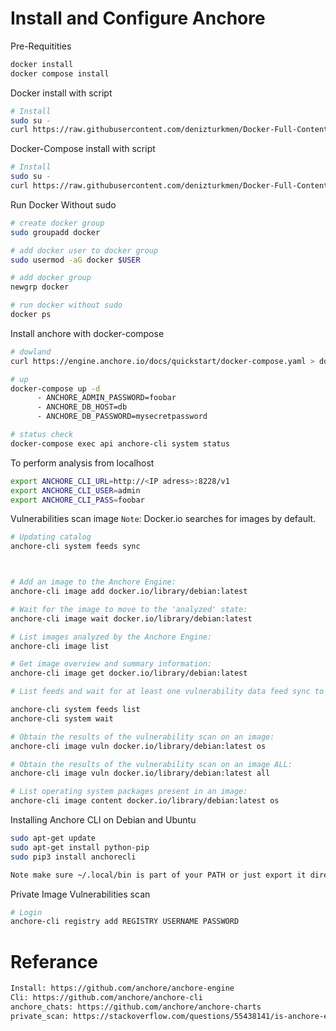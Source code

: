 # Install and Configure Anchore

Pre-Requitities
``` bash
docker install
docker compose install

```

Docker install with script
``` bash
# Install
sudo su -
curl https://raw.githubusercontent.com/denizturkmen/Docker-Full-Content-Notes/main/Installing%20useful%20tools/Sonarqube/1-%20Install/docker-install.sh | bash

```

Docker-Compose install with script
``` bash
# Install
sudo su -
curl https://raw.githubusercontent.com/denizturkmen/Docker-Full-Content-Notes/main/Installing%20useful%20tools/Sonarqube/1-%20Install/docker-compose-install.sh | bash

```

Run Docker Without sudo
``` bash
# create docker group
sudo groupadd docker

# add docker user to docker group
sudo usermod -aG docker $USER

# add docker group
newgrp docker

# run docker without sudo
docker ps

```


Install anchore with docker-compose
``` bash
# dowland
curl https://engine.anchore.io/docs/quickstart/docker-compose.yaml > docker-compose.yaml

# up
docker-compose up -d
      - ANCHORE_ADMIN_PASSWORD=foobar
      - ANCHORE_DB_HOST=db
      - ANCHORE_DB_PASSWORD=mysecretpassword

# status check
docker-compose exec api anchore-cli system status

```

To perform analysis from localhost
``` bash
export ANCHORE_CLI_URL=http://<IP adress>:8228/v1
export ANCHORE_CLI_USER=admin
export ANCHORE_CLI_PASS=foobar

```

Vulnerabilities scan image 
```Note```: Docker.io searches for images by default.
``` bash
# Updating catalog
anchore-cli system feeds sync



# Add an image to the Anchore Engine:
anchore-cli image add docker.io/library/debian:latest

# Wait for the image to move to the 'analyzed' state:
anchore-cli image wait docker.io/library/debian:latest

# List images analyzed by the Anchore Engine:
anchore-cli image list

# Get image overview and summary information:
anchore-cli image get docker.io/library/debian:latest

# List feeds and wait for at least one vulnerability data feed sync to complete. The first sync can take some time (20-30 minutes) after that syncs will only merge deltas.

anchore-cli system feeds list
anchore-cli system wait

# Obtain the results of the vulnerability scan on an image:
anchore-cli image vuln docker.io/library/debian:latest os

# Obtain the results of the vulnerability scan on an image ALL:
anchore-cli image vuln docker.io/library/debian:latest all

# List operating system packages present in an image:
anchore-cli image content docker.io/library/debian:latest os

```

Installing Anchore CLI on Debian and Ubuntu
``` bash
sudo apt-get update
sudo apt-get install python-pip
sudo pip3 install anchorecli

Note make sure ~/.local/bin is part of your PATH or just export it directly: export PATH="$HOME/.local/bin/:$PATH"

```

Private Image Vulnerabilities scan
``` bash
# Login
anchore-cli registry add REGISTRY USERNAME PASSWORD


```




# Referance
``` bash
Install: https://github.com/anchore/anchore-engine
Cli: https://github.com/anchore/anchore-cli
anchore_chats: https://github.com/anchore/anchore-charts
private_scan: https://stackoverflow.com/questions/55438141/is-anchore-engine-supported-to-scan-vulnerabilities-in-local-docker-image-priv

```

